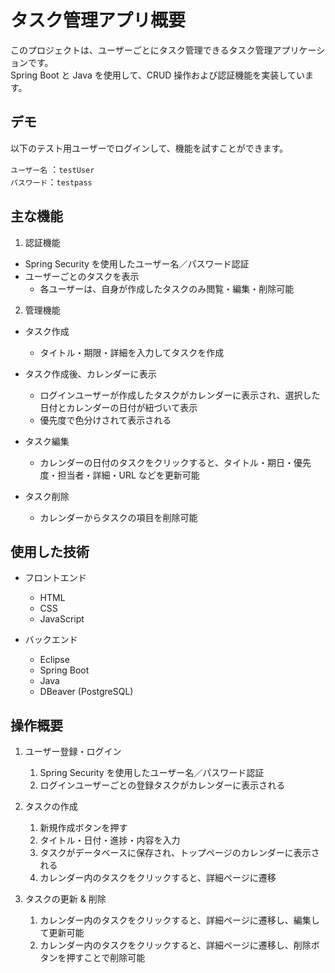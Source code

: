 # タスク管理アプリ概要

このプロジェクトは、ユーザーごとにタスク管理できるタスク管理アプリケーションです。  
Spring Boot と Java を使用して、CRUD 操作および認証機能を実装しています。

## デモ

以下のテスト用ユーザーでログインして、機能を試すことができます。

`ユーザー名` ：`testUser`  
`パスワード`：`testpass`

## 主な機能

1. 認証機能

- Spring Security を使用したユーザー名／パスワード認証  
- ユーザーごとのタスクを表示  
    - 各ユーザーは、自身が作成したタスクのみ閲覧・編集・削除可能  

2. 管理機能

- タスク作成  
    - タイトル・期限・詳細を入力してタスクを作成  
- タスク作成後、カレンダーに表示  
    - ログインユーザーが作成したタスクがカレンダーに表示され、選択した日付とカレンダーの日付が紐づいて表示  
    - 優先度で色分けされて表示される  

- タスク編集  
    - カレンダーの日付のタスクをクリックすると、タイトル・期日・優先度・担当者・詳細・URL などを更新可能  
- タスク削除  
    - カレンダーからタスクの項目を削除可能  

## 使用した技術

- フロントエンド  
    - HTML  
    - CSS  
    - JavaScript  

- バックエンド  
    - Eclipse  
    - Spring Boot  
    - Java  
    - DBeaver (PostgreSQL)  

## 操作概要

1. ユーザー登録・ログイン  
    1. Spring Security を使用したユーザー名／パスワード認証  
    2. ログインユーザーごとの登録タスクがカレンダーに表示される  

2. タスクの作成  
    1. 新規作成ボタンを押す  
    2. タイトル・日付・進捗・内容を入力  
    3. タスクがデータベースに保存され、トップページのカレンダーに表示される  
    4. カレンダー内のタスクをクリックすると、詳細ページに遷移  

3. タスクの更新 & 削除  
    1. カレンダー内のタスクをクリックすると、詳細ページに遷移し、編集して更新可能  
    2. カレンダー内のタスクをクリックすると、詳細ページに遷移し、削除ボタンを押すことで削除可能  





